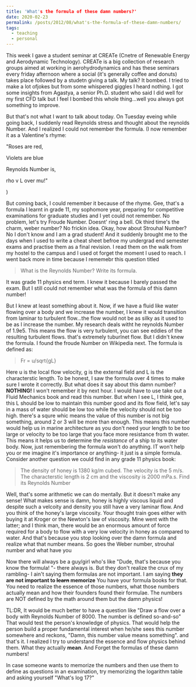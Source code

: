 ```yaml
---
title: 'What's the formula of these damn numbers?'
date: 2020-02-23
permalink: /posts/2012/08/what's-the-formula-of-these-damn-numbers/
tags:
  - teaching
  - personal
---
```


This week I gave a student seminar at CREATe (Cnetre of Renewable Energy and Aerodynamic Technology). CREATe is a big collection of research groups aimed at working in aerohydrodynamics and has these seminars every friday afternoon where a social (it's generally coffee and donuts) takes place followed by a studetn giving a talk. My talk? It bombed. I tried to make a lot ofjokes but from some whispered giggles I heard nothing. I got some insights from Agastya, a senior Ph.D. student who said I did well for my first CFD talk but I feel I bombed this whole thing...well you always got something to improve.

But that's not what I want to talk about today. On Tuesday eveing while going back, I suddenly read Reynolds stress and thought about the reynolds Number. And I realized I could not remember the formula. (I now remember it as a Valentine's rhyme:

"Roses are red, 

Violets are blue

Reynolds Number is,

rho v L over mu!"

)

But coming back, I could remember it because of the rhyme. Gee, that's a formula I learnt in grade 11, my sophomore year, preparing for competitive examinations for graduate studies and I yet could not remember. No problem, let's try Froude Number. Doesnt' ring a bell. Ok third time's the charm, weber number? No frickin idea. Okay, how about Strouhal Number? No I don't know and I am a grad student!
And it suddenly brought me to the days when I used to write a cheat sheet befroe my undergrad end semester exams and practise them as a final revision. I read them on the walk from my hostel to the campus and I used ot forget the moment I used to reach. I went back more in time because I rememebr this question titled 

> What is the Reynolds Number? Write its formula.

It was grade 11 physics end term. I knew it because I barely passed the exam. But I still could not remember what was the formula of this damn number!

But I knew at least something about it. Now, if we have a fluid like water flowing over a body and we increase the number, I knew it would transition from laminar to turbulent flow...the flow would not be as silky as it used to be as I increase the number. My research deals witht he reynolds Number of 1.9e5. This means the flow is very turbulent, you can see eddies of the resulting turbulent flows. that's extremely tuburlnet flow. But I didn't knew the formula.
I found the froude Number on Wikipedia next. The formula is defined as:

> Fr = u/sqrt{gL}

Here u is the local flow velocity, g is the external field and L is the characterstic length. To be honest, I saw the formula over 4 times to make sure I wrote it correctly. But what does it say about this damn number? **NOTHING!** I won't remember it by next hour. I would have to use take out a Fluid Mechanics book and read this number. But when I see L, I think gee, this L should be low to maintain this number good and its flow field, let's say in a mass of water should be low too while the velocity should not be too high. there's a squre whic means the value of this number is not big something, around 2 or 3 will be more than enough. This means this number would help us in marine architecture as you don't need your length to be too large or velocity to be too large that you face more resistance from th water. This means it helps us to determine the *resistance* of a ship to its water body. 
Now, just remembering the formula won't do anything. IT won't help you or me imagine it's importance or anything- it just is a simple formula. Consider another question we could find in any grade 11 physics book: 

> The density of honey is 1380 kg/m cubed. The velocity is the 5 m/s. The characterstic length is 2 cm and the viscosity is 2000 mPa.s. Find its Reynolds Number

Well, that's some arithmetic we can do mentally. But it doesn't make any sense! What makes sense is damn, honey is highly viscous liquid and despite such a velcoity and density you still have a very laminar flow. And you think of the honey's large viscosity. Your thought train goes either with buying it at Kroger or the Newton's law of viscosity. Mine went with the latter; and I think man, there would be an enormous amount of force required for a body to flow with a very low velocity in honey as compared to water. And that's because you stop looking over the damn formula and realize what that number means. So goes the Weber number, strouhal number and what have you

Now there will always be a guy/girl who's like "Dude, that's because you know the formula! "- there always is. But they don't realize the crux of my rambling- I ain't saying them formulas are not important. I am saying **they are not important to ~~learn~~ memorize** You have your formula books for that. You need to realize the essence of those numbers, what those numbers actually mean and how their founders found their formulae. The numbers are NOT defined by the math around them but the damn physics!

TL:DR, It would be much better to have a question like "Draw a flow over a body with Reynolds Number of 8000. The number is defined so-and-so" That would test the person's knowledge of physics. That would help the person build a proper fundamental interest when he/she sees this number somewhere and reckons, "Damn, this number value means something". and that's it. I realized I try to understand the essence and flow physics behind them. What they actually **mean**. And Forget the formulas of these damn numbers!

In case someone wants to memorize the numbers and then use them to define as questions in an examination, try memorizing the logarithm table and asking yourself "What's log 17?"
